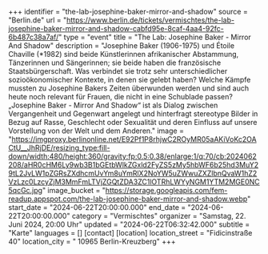 +++
identifier = "the-lab-josephine-baker-mirror-and-shadow"
source = "Berlin.de"
url = "https://www.berlin.de/tickets/vermischtes/the-lab-josephine-baker-mirror-and-shadow-cabfd95e-8caf-4aa4-92fc-6b487c38a7af/"
type = "event"
title = "The Lab: Josephine Baker - Mirror And Shadow"
description = "Josephine Baker (1906-1975) und Étoile Chaville (*1982) sind beide Künstlerinnen afrikanischer Abstammung, Tänzerinnen und Sängerinnen; sie beide haben die französische Staatsbürgerschaft. Was verbindet sie trotz sehr unterschiedlicher sozioökonomischer Kontexte, in denen sie gelebt haben? Welche Kämpfe mussten zu Josephine Bakers Zeiten überwunden werden und sind auch heute noch relevant für Frauen, die nicht in eine Schublade passen? „Josephine Baker - Mirror And Shadow“ ist als Dialog zwischen Vergangenheit und Gegenwart angelegt und hinterfragt stereotype Bilder in Bezug auf Rasse, Geschlecht oder Sexualität und deren Einfluss auf unsere Vorstellung von der Welt und dem Anderen."
image = "https://imgproxy.berlinonline.net/E92Pf1P8rhjwC2ROyMR05aAKiVoKc2OACtU__JhRjDE/resizing_type:fill-down/width:480/height:360/gravity:fp:0.5:0.38/enlarge:1/q:70/cb:2024062208/aHR0cHM6Ly9wb3B1bGEtbWlkZGxld2FyZS5zMy5hbWF6b25hd3MuY29tL2JvLW1pZGRsZXdhcmUvYm8uYmRlX2NoYW5uZWwuZXZlbnQvaW1hZ2VzLzc0LzcyZjM3MmFmLTVjZGQtZDA3ZC1lOTRhLWYyNGM1YTM2MGE0NC5qcGc.jpg"
image_bucket = "https://storage.googleapis.com/fem-readup.appspot.com/the-lab-josephine-baker-mirror-and-shadow.webp"
start_date = "2024-06-22T20:00:00.000"
end_date = "2024-06-22T20:00:00.000"
category = "Vermischtes"
organizer = "Samstag, 22. Juni 2024, 20:00 Uhr"
updated = "2024-06-22T06:32:42.000"
subtitle = "Karte"
languages = []
[contact]
[location]
location_street = "Fidicinstraße 40"
location_city = " 10965 Berlin-Kreuzberg"
+++